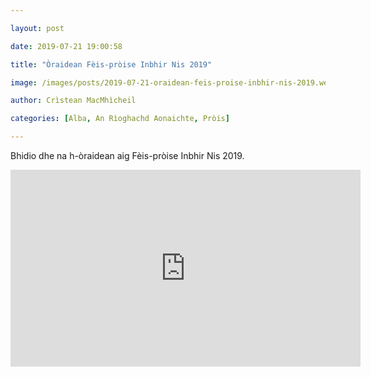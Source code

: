 ```yaml
---

layout: post

date: 2019-07-21 19:00:58

title: "Òraidean Fèis-pròise Inbhir Nis 2019"

image: /images/posts/2019-07-21-oraidean-feis-proise-inbhir-nis-2019.webp

author: Crìstean MacMhìcheil

categories: [Alba, An Rìoghachd Aonaichte, Pròis]

---
```


Bhidio dhe na h-òraidean aig Fèis-pròise Inbhir Nis 2019.

<div class="youtube-wrapper"> <iframe allow="accelerometer; autoplay; clipboard-write; encrypted-media; gyroscope; picture-in-picture" allowfullscreen="" frameborder="0" height="315" loading="lazy" src="https://www.youtube-nocookie.com/embed/8H-EuF3o2cQ" title="YouTube video player" width="560"></iframe></div>
